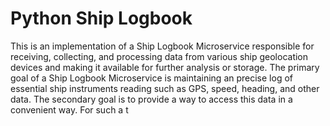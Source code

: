 # Python Ship Logbook

This is an implementation of a Ship Logbook Microservice responsible for receiving, collecting, and processing data from various ship geolocation devices and making it available for further analysis or storage. The primary goal of a Ship Logbook Microservice is maintaining an precise log of essential ship instruments reading such as GPS, speed, heading, and other data. The secondary goal is to provide a way to access this data in a convenient way. For such a t

